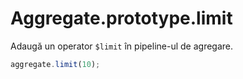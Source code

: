 # Aggregate.prototype.limit

Adaugă un operator `$limit` în pipeline-ul de agregare.

```javascript
aggregate.limit(10);
```

